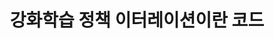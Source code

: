 ---
  title : "강화학습 정책 이터레이션이란 코드"

  describe : "강화학습 정책 이터레이션이란? Policy iteration , Policy Evaluation , Policty Improvement , 정책 이터레이션 코드 설명"

  categories : 
      AI

  toc : True

  toc_label: "목차"

  tags : 
    AI
    강화학습

  last_modified_at : 2020-08-30

  use_math: true
---